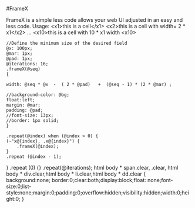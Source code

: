 
#FrameX

FrameX is a simple less code allows your web UI adjusted in an easy and less code. Usage: &lt;x1>this is a cell&lt;/x1> &lt;x2>this is a cell with width= 2 * x1&lt;/x2> ... &lt;x10>this is a cell with 10 * x1 width &lt;x10>


    //Define the minimum size of the desired field
    @x: 100px;
    @mar: 1px;
    @pad: 1px;
    @iterations: 16;
    .frameX(@seq)
    {
    
    width: @seq * @x  -  ( 2 * @pad)   +  (@seq - 1) * (2 * @mar) ;
    
    //background-color: @bg;
    float:left;
    margin: @mar;
    padding: @pad;   
    //font-size: 13px;
    //border: 1px solid;
    }

    .repeat(@index) when (@index > 0) {
    (~"x@{index}, .x@{index}") {
        .frameX(@index);
    }
    .repeat (@index - 1);
   }
   .repeat (0) {}
   .repeat(@iterations);
   html body * span.clear,
   .clear, 
   html body * div.clear,html body * li.clear,html body * dd.clear {
   background:none; border:0;clear:both;display:block;float:
   none;font-size:0;list-style:none;margin:0;padding:0;overflow:hidden;visibility:hidden;width:0;height:0;
   }
   
